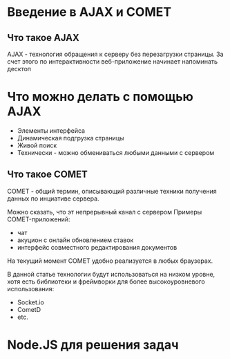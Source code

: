 # Введение в AJAX и COMET
## Что такое AJAX
AJAX - технология обращения к серверу без перезагрузки страницы.
За счет этого по интерактивности веб-приложение начинает напоминать десктоп
# Что можно делать с помощью AJAX
* Элементы интерфейса
* Динамическая подгрузка страницы
* Живой поиск
* Технически - можно обмениваться любыми данными с сервером
## Что такое COMET
COMET - общий термин, описывающий различные техники получения данных по инциативе сервера.

Можно сказать, что эт непрерывный канал с сервером
Примеры COMET-приложений:
* чат
* акуцион с онлайн обновлением ставок
* интерфейс совместного редактирования документов

На текущий момент COMET удобно реализуется в любых браузерах.

В данной статье технологии будут использоваться на низком уровне, хотя есть библиотеки и фреймворки для более высокоуровневого использования:
* Socket.io
* CometD
* etc.
# Node.JS для решения задач
